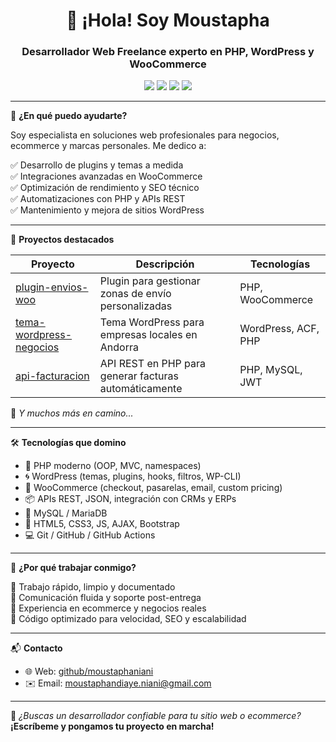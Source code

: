 <h1 align="center">👋 ¡Hola! Soy Moustapha</h1>
<h3 align="center">Desarrollador Web Freelance experto en PHP, WordPress y WooCommerce</h3>

<p align="center">
  <img src="https://img.shields.io/badge/PHP-777BB4?style=for-the-badge&logo=php&logoColor=white" />
  <img src="https://img.shields.io/badge/WordPress-21759B?style=for-the-badge&logo=wordpress&logoColor=white" />
  <img src="https://img.shields.io/badge/WooCommerce-96588A?style=for-the-badge&logo=woocommerce&logoColor=white" />
  <img src="https://img.shields.io/badge/MySQL-4479A1?style=for-the-badge&logo=mysql&logoColor=white" />
</p>

---

🎯 **¿En qué puedo ayudarte?**

Soy especialista en soluciones web profesionales para negocios, ecommerce y marcas personales. Me dedico a:

✅ Desarrollo de plugins y temas a medida  
✅ Integraciones avanzadas en WooCommerce  
✅ Optimización de rendimiento y SEO técnico  
✅ Automatizaciones con PHP y APIs REST  
✅ Mantenimiento y mejora de sitios WordPress

---

🚀 **Proyectos destacados**

| Proyecto | Descripción | Tecnologías |
|---------|-------------|-------------|
| [plugin-envios-woo](https://github.com/moustaphaniani/plugin-envios-woo) | Plugin para gestionar zonas de envío personalizadas | PHP, WooCommerce |
| [tema-wordpress-negocios](https://github.com/moustaphaniani/tema-wordpress-negocios) | Tema WordPress para empresas locales en Andorra | WordPress, ACF, PHP |
| [api-facturacion](https://github.com/moustaphaniani/api-facturacion) | API REST en PHP para generar facturas automáticamente | PHP, MySQL, JWT |

🧩 *Y muchos más en camino...*

---

🛠️ **Tecnologías que domino**

- 🐘 PHP moderno (OOP, MVC, namespaces)
- 🌀 WordPress (temas, plugins, hooks, filtros, WP-CLI)
- 🛒 WooCommerce (checkout, pasarelas, email, custom pricing)
- 📦 APIs REST, JSON, integración con CRMs y ERPs
- 🐬 MySQL / MariaDB
- 🎨 HTML5, CSS3, JS, AJAX, Bootstrap
- 💻 Git / GitHub / GitHub Actions

---

📣 **¿Por qué trabajar conmigo?**

🔹 Trabajo rápido, limpio y documentado  
🔹 Comunicación fluida y soporte post-entrega  
🔹 Experiencia en ecommerce y negocios reales  
🔹 Código optimizado para velocidad, SEO y escalabilidad  

---

📬 **Contacto**

- 🌐 Web: [github/moustaphaniani](https://github.com/moustaphaniani)
- ✉️ Email: moustaphandiaye.niani@gmail.com

---

🎯 *¿Buscas un desarrollador confiable para tu sitio web o ecommerce?*  
**¡Escríbeme y pongamos tu proyecto en marcha!**

<!---
moustaphaniani/moustaphaniani is a ✨ special ✨ repository because its `README.md` (this file) appears on your GitHub profile.
You can click the Preview link to take a look at your changes.
--->
